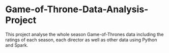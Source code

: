 # Game-of-Throne-Data-Analysis-Project
This project analyse the whole season Game-of-Thrones data including the ratings of each season,  each director as well as other data using Python and Spark.
